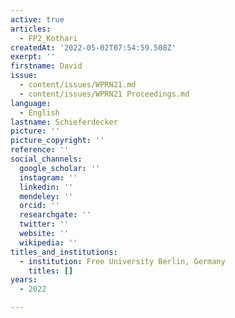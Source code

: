 ```yaml
---
active: true
articles:
  - FP2_Kothari
createdAt: '2022-05-02T07:54:59.508Z'
exerpt: ''
firstname: David
issue:
  - content/issues/WPRN21.md
  - content/issues/WPRN21 Proceedings.md
language:
  - English
lastname: Schieferdecker
picture: ''
picture_copyright: ''
reference: ''
social_channels:
  google_scholar: ''
  instagram: ''
  linkedin: ''
  mendeley: ''
  orcid: ''
  researchgate: ''
  twitter: ''
  website: ''
  wikipedia: ''
titles_and_institutions:
  - institution: Free University Berlin, Germany
    titles: []
years:
  - 2022

---
```

